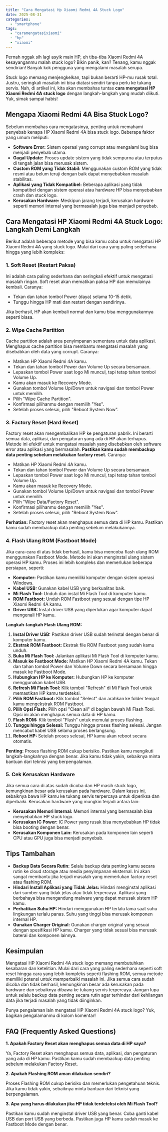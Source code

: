 ```yaml
---
title: "Cara Mengatasi Hp Xiaomi Redmi 4A Stuck Logo"
date: 2025-08-31
categories: 
  - "smartphone"
tags: 
  - "caramengatasixiaomi"
  - "hp"
  - "xiaomi"
---
```


Pernah nggak sih lagi asyik main HP, eh tiba-tiba Xiaomi Redmi 4A kesayanganmu malah stuck logo? Bikin panik, kan? Tenang, kamu nggak sendirian! Banyak kok pengguna yang mengalami masalah serupa.

Stuck logo memang menjengkelkan, tapi bukan berarti HP-mu rusak total. Justru, seringkali masalah ini bisa diatasi sendiri tanpa perlu ke tukang servis. Nah, di artikel ini, kita akan membahas tuntas **cara mengatasi HP Xiaomi Redmi 4A stuck logo** dengan langkah-langkah yang mudah diikuti. Yuk, simak sampai habis!

## Mengapa Xiaomi Redmi 4A Bisa Stuck Logo?

Sebelum membahas cara mengatasinya, penting untuk memahami penyebab kenapa HP Xiaomi Redmi 4A bisa stuck logo. Beberapa faktor yang umum meliputi:

- **Software Error:** Sistem operasi yang corrupt atau mengalami bug bisa menjadi penyebab utama.
- **Gagal Update:** Proses update sistem yang tidak sempurna atau terputus di tengah jalan bisa merusak sistem.
- **Custom ROM yang Tidak Stabil:** Menggunakan custom ROM yang tidak resmi atau belum teruji dengan baik dapat menyebabkan masalah stabilitas.
- **Aplikasi yang Tidak Kompatibel:** Beberapa aplikasi yang tidak kompatibel dengan sistem operasi atau hardware HP bisa menyebabkan crash dan stuck logo.
- **Kerusakan Hardware:** Meskipun jarang terjadi, kerusakan hardware seperti memori internal yang bermasalah juga bisa menjadi penyebab.

## Cara Mengatasi HP Xiaomi Redmi 4A Stuck Logo: Langkah Demi Langkah

Berikut adalah beberapa metode yang bisa kamu coba untuk mengatasi HP Xiaomi Redmi 4A yang stuck logo. Mulai dari cara yang paling sederhana hingga yang lebih kompleks:

### 1\. Soft Reset (Restart Paksa)

Ini adalah cara paling sederhana dan seringkali efektif untuk mengatasi masalah ringan. Soft reset akan mematikan paksa HP dan memulainya kembali. Caranya:

- Tekan dan tahan tombol Power (daya) selama 10-15 detik.
- Tunggu hingga HP mati dan restart dengan sendirinya.

Jika berhasil, HP akan kembali normal dan kamu bisa menggunakannya seperti biasa.

### 2\. Wipe Cache Partition

Cache partition adalah area penyimpanan sementara untuk data aplikasi. Menghapus cache partition bisa membantu mengatasi masalah yang disebabkan oleh data yang corrupt. Caranya:

- Matikan HP Xiaomi Redmi 4A kamu.
- Tekan dan tahan tombol Power dan Volume Up secara bersamaan.
- Lepaskan tombol Power saat logo Mi muncul, tapi tetap tahan tombol Volume Up.
- Kamu akan masuk ke Recovery Mode.
- Gunakan tombol Volume Up/Down untuk navigasi dan tombol Power untuk memilih.
- Pilih "Wipe Cache Partition".
- Konfirmasi pilihanmu dengan memilih "Yes".
- Setelah proses selesai, pilih "Reboot System Now".

### 3\. Factory Reset (Hard Reset)

Factory reset akan mengembalikan HP ke pengaturan pabrik. Ini berarti semua data, aplikasi, dan pengaturan yang ada di HP akan terhapus. Metode ini efektif untuk mengatasi masalah yang disebabkan oleh software error atau aplikasi yang bermasalah. **Pastikan kamu sudah membackup data penting sebelum melakukan factory reset.** Caranya:

- Matikan HP Xiaomi Redmi 4A kamu.
- Tekan dan tahan tombol Power dan Volume Up secara bersamaan.
- Lepaskan tombol Power saat logo Mi muncul, tapi tetap tahan tombol Volume Up.
- Kamu akan masuk ke Recovery Mode.
- Gunakan tombol Volume Up/Down untuk navigasi dan tombol Power untuk memilih.
- Pilih "Wipe Data/Factory Reset".
- Konfirmasi pilihanmu dengan memilih "Yes".
- Setelah proses selesai, pilih "Reboot System Now".

**Perhatian:** Factory reset akan menghapus semua data di HP kamu. Pastikan kamu sudah membackup data penting sebelum melakukannya.

### 4\. Flash Ulang ROM (Fastboot Mode)

Jika cara-cara di atas tidak berhasil, kamu bisa mencoba flash ulang ROM menggunakan Fastboot Mode. Metode ini akan menginstal ulang sistem operasi HP kamu. Proses ini lebih kompleks dan memerlukan beberapa persiapan, seperti:

- **Komputer:** Pastikan kamu memiliki komputer dengan sistem operasi Windows.
- **Kabel USB:** Gunakan kabel USB yang berkualitas baik.
- **Mi Flash Tool:** Unduh dan instal Mi Flash Tool di komputer kamu.
- **ROM Fastboot:** Unduh ROM Fastboot yang sesuai dengan tipe HP Xiaomi Redmi 4A kamu.
- **Driver USB:** Instal driver USB yang diperlukan agar komputer dapat mengenali HP kamu.

**Langkah-langkah Flash Ulang ROM:**

1. **Instal Driver USB:** Pastikan driver USB sudah terinstal dengan benar di komputer kamu.
2. **Ekstrak ROM Fastboot:** Ekstrak file ROM Fastboot yang sudah kamu unduh.
3. **Buka Mi Flash Tool:** Jalankan aplikasi Mi Flash Tool di komputer kamu.
4. **Masuk ke Fastboot Mode:** Matikan HP Xiaomi Redmi 4A kamu. Tekan dan tahan tombol Power dan Volume Down secara bersamaan hingga masuk ke Fastboot Mode.
5. **Hubungkan HP ke Komputer:** Hubungkan HP ke komputer menggunakan kabel USB.
6. **Refresh Mi Flash Tool:** Klik tombol "Refresh" di Mi Flash Tool untuk memastikan HP kamu terdeteksi.
7. **Pilih ROM Fastboot:** Klik tombol "Select" dan arahkan ke folder tempat kamu mengekstrak ROM Fastboot.
8. **Pilih Opsi Flash:** Pilih opsi "Clean all" di bagian bawah Mi Flash Tool. Opsi ini akan menghapus semua data di HP kamu.
9. **Flash ROM:** Klik tombol "Flash" untuk memulai proses flashing.
10. **Tunggu hingga Selesai:** Tunggu hingga proses flashing selesai. Jangan mencabut kabel USB selama proses berlangsung.
11. **Reboot HP:** Setelah proses selesai, HP kamu akan reboot secara otomatis.

**Penting:** Proses flashing ROM cukup berisiko. Pastikan kamu mengikuti langkah-langkahnya dengan benar. Jika kamu tidak yakin, sebaiknya minta bantuan dari teknisi yang berpengalaman.

### 5\. Cek Kerusakan Hardware

Jika semua cara di atas sudah dicoba dan HP masih stuck logo, kemungkinan besar ada kerusakan pada hardware. Dalam kasus ini, sebaiknya bawa HP kamu ke tukang servis terpercaya untuk diperiksa dan diperbaiki. Kerusakan hardware yang mungkin terjadi antara lain:

- **Kerusakan Memori Internal:** Memori internal yang bermasalah bisa menyebabkan HP stuck logo.
- **Kerusakan IC Power:** IC Power yang rusak bisa menyebabkan HP tidak bisa booting dengan benar.
- **Kerusakan Komponen Lain:** Kerusakan pada komponen lain seperti CPU atau GPU juga bisa menjadi penyebab.

## Tips Tambahan

- **Backup Data Secara Rutin:** Selalu backup data penting kamu secara rutin ke cloud storage atau media penyimpanan eksternal. Ini akan sangat membantu jika terjadi masalah yang memerlukan factory reset atau flashing ROM.
- **Hindari Install Aplikasi yang Tidak Jelas:** Hindari menginstal aplikasi dari sumber yang tidak jelas atau tidak terpercaya. Aplikasi yang berbahaya bisa mengandung malware yang dapat merusak sistem HP kamu.
- **Perhatikan Suhu HP:** Hindari menggunakan HP terlalu lama saat suhu lingkungan terlalu panas. Suhu yang tinggi bisa merusak komponen internal HP.
- **Gunakan Charger Original:** Gunakan charger original yang sesuai dengan spesifikasi HP kamu. Charger yang tidak sesuai bisa merusak baterai dan komponen lainnya.

## Kesimpulan

Mengatasi HP Xiaomi Redmi 4A stuck logo memang membutuhkan kesabaran dan ketelitian. Mulai dari cara yang paling sederhana seperti soft reset hingga cara yang lebih kompleks seperti flashing ROM, semua metode memiliki potensi untuk memperbaiki masalah ini. Jika semua cara sudah dicoba dan tidak berhasil, kemungkinan besar ada kerusakan pada hardware dan sebaiknya dibawa ke tukang servis terpercaya. Jangan lupa untuk selalu backup data penting secara rutin agar terhindar dari kehilangan data jika terjadi masalah yang tidak diinginkan.

Punya pengalaman lain mengatasi HP Xiaomi Redmi 4A stuck logo? Yuk, bagikan pengalamanmu di kolom komentar!

## FAQ (Frequently Asked Questions)

**1\. Apakah Factory Reset akan menghapus semua data di HP saya?**

Ya, Factory Reset akan menghapus semua data, aplikasi, dan pengaturan yang ada di HP kamu. Pastikan kamu sudah membackup data penting sebelum melakukan Factory Reset.

**2\. Apakah Flashing ROM aman dilakukan sendiri?**

Proses Flashing ROM cukup berisiko dan memerlukan pengetahuan teknis. Jika kamu tidak yakin, sebaiknya minta bantuan dari teknisi yang berpengalaman.

**3\. Apa yang harus dilakukan jika HP tidak terdeteksi oleh Mi Flash Tool?**

Pastikan kamu sudah menginstal driver USB yang benar. Coba ganti kabel USB dan port USB yang berbeda. Pastikan juga HP kamu sudah masuk ke Fastboot Mode dengan benar.
